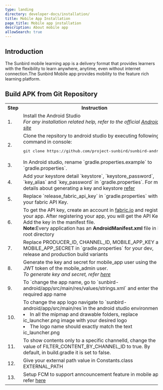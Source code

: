 ```yaml
---
type: landing
directory: developer-docs/installation/
title: Mobile App Installation
page_title: Mobile app installation
description: About mobile app
allowSearch: true
---
```

## Introduction

The Sunbird mobile learning app is a delivery format that provides learners with the flexibility to learn anywhere, anytime, even without internet connection.The Sunbird Mobile app provides mobility to the feature rich learning platform.

## Build APK from Git Repository

<table>
  <tr>
    <th>Step</th>
    <th>Instruction</th>
  </tr>
  <tr>
    <td>1.</td>
    <td>Install the Android Studio<br><i>For any installation related help, refer to the official <a href="https://developer.android.com/studio/index.html">Android site</a></i></td>
  </tr>
  <tr>
    <td>2.</td>
    <td>Clone the repsitory to android studio by executing following command in console:
    <pre>git clone https://github.com/project-sunbird/sunbird-android</pre></td>
  </tr>
  <tr>
    <td>3.</td>
    <td>In Android studio, rename `gradle.properties.example` to `gradle.properties`.</td>
  </tr>
  <tr>
    <td>4.</td>
    <td>Add your keystore detail `keystore`, `keystore_password`, `key_alias` and `key_password` in `gradle.properties`. For more details about generating a key and keystore <a href="https://developer.android.com/studio/publish/app-signing.html#generate-key" target="_blank">refer</a></td>
  </tr>
  <tr>
    <td>5.</td>
    <td>Replace `release_fabric_api_key` in `gradle.properties` with your fabric API Key.</td>
  </tr>
  <tr>
    <td>6.</td>
    <td>To get the API key, create an account in <a href="https://get.fabric.io/">fabric.io</a> and register your app. After registering your app, you will get the API Key. Add the key in the manifest file.<br><strong>Note:</strong>Every application has an <strong>AndroidManifest.xml</strong> file in its root directory</td>
  </tr>
  <tr>
    <td>7.</td>
    <td>Replace PRODUCER_ID, CHANNEL_ID, MOBILE_APP_KEY and MOBILE_APP_SECRET in `gradle.properties` for your dev, release and production build variants</td>
  </tr>
  <tr>
    <td>8.</td>
    <td>Generate the key and secret for mobile_app user using the JWT token of the mobile_admin user.<br><i>To generate key and secret, refer <a href="https://github.com/project-sunbird/sunbird-devops/blob/master/Installation.md#step-6-generate-key-and-secrets-for-mobile-app">here</a></i></td>
  </tr>
  <tr>
    <td>9.</td>
    <td>To `change the app name,  go to `sunbird-android/app/src/main/res/values/strings.xml` and enter the required app name</td>
  </tr>
  <tr>
    <td>10.</td>
    <td>To change the app logo navigate to `sunbird-android/app/src/main/res`in the android studio environment:
    <li>In all the mipmap and drawable folders, replace ic_launcher.png image with your desired logo</li>
    <li>The logo name should exactly match the text ic_launcher.png</li></td>
  </tr>
  <tr>
    <td>11.</td>
    <td>To show contents only to a specific channelId, change the value of FILTER_CONTENT_BY_CHANNEL_ID to true. By default,  in build.gradle it is set to false. </td>
  </tr>
  <tr>
    <td>12.</td>
    <td>Give your external path value in Constants.class EXTERNAL_PATH</td>
  </tr>
  <tr>
    <td>13.</td>
    <td>Setup FCM to support anncouncement feature in mobile app, refer <a href="https://firebase.google.com/docs/android/setup#manually_add_firebase">here</a></td>
  </tr>
</table>
